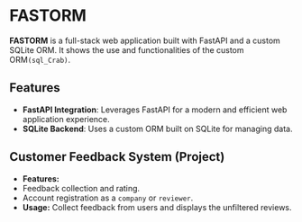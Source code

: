 # FASTORM

**FASTORM** is a full-stack web application built with FastAPI and a custom SQLite ORM. It shows the use and functionalities of the custom ORM`(sql_Crab)`. 

## Features

- **FastAPI Integration**: Leverages FastAPI for a modern and efficient web application experience.
- **SQLite Backend**: Uses a custom ORM built on SQLite for managing data.

## Customer Feedback System (Project)

- **Features:** 
- Feedback collection and rating.
- Account registration as a `company` or `reviewer`. 
- **Usage:** Collect feedback from users and displays the unfiltered reviews.

